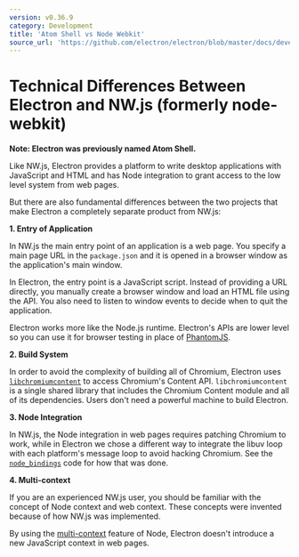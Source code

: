 ```yaml
---
version: v0.36.9
category: Development
title: 'Atom Shell vs Node Webkit'
source_url: 'https://github.com/electron/electron/blob/master/docs/development/atom-shell-vs-node-webkit.md'
---
```


# Technical Differences Between Electron and NW.js (formerly node-webkit)

__Note: Electron was previously named Atom Shell.__

Like NW.js, Electron provides a platform to write desktop applications
with JavaScript and HTML and has Node integration to grant access to the low
level system from web pages.

But there are also fundamental differences between the two projects that make
Electron a completely separate product from NW.js:

__1. Entry of Application__

In NW.js the main entry point of an application is a web page. You specify a
main page URL in the `package.json` and it is opened in a browser window as
the application's main window.

In Electron, the entry point is a JavaScript script. Instead of
providing a URL directly, you manually create a browser window and load
an HTML file using the API. You also need to listen to window events
to decide when to quit the application.

Electron works more like the Node.js runtime. Electron's APIs are lower level
so you can use it for browser testing in place of [PhantomJS](http://phantomjs.org/).

__2. Build System__

In order to avoid the complexity of building all of Chromium, Electron uses [`libchromiumcontent`](https://github.com/brightray/libchromiumcontent) to access
Chromium's Content API. `libchromiumcontent` is a single shared library that
includes the Chromium Content module and all of its dependencies. Users don't
need a powerful machine to build Electron.

__3. Node Integration__

In NW.js, the Node integration in web pages requires patching Chromium to
work, while in Electron we chose a different way to integrate the libuv loop
with each platform's message loop to avoid hacking Chromium. See the
[`node_bindings`][node-bindings] code for how that was done.

__4. Multi-context__

If you are an experienced NW.js user, you should be familiar with the
concept of Node context and web context. These concepts were invented because
of how NW.js was implemented.

By using the [multi-context](http://strongloop.com/strongblog/whats-new-node-js-v0-12-multiple-context-execution/)
feature of Node, Electron doesn't introduce a new JavaScript context in web
pages.

[node-bindings]: https://github.com/electron/electron/tree/master/atom/common
